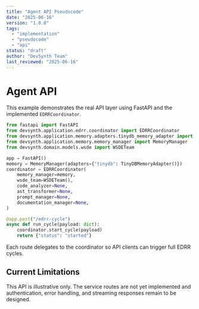 ```yaml
---
title: "Agent API Pseudocode"
date: "2025-06-16"
version: "1.0.0"
tags:
  - "implementation"
  - "pseudocode"
  - "api"
status: "draft"
author: "DevSynth Team"
last_reviewed: "2025-06-16"
---
```


# Agent API

This example demonstrates the real API layer using FastAPI and the implemented
`EDRRCoordinator`.

```python
from fastapi import FastAPI
from devsynth.application.edrr.coordinator import EDRRCoordinator
from devsynth.application.memory.adapters.tinydb_memory_adapter import TinyDBMemoryAdapter
from devsynth.application.memory.memory_manager import MemoryManager
from devsynth.domain.models.wsde import WSDETeam

app = FastAPI()
memory = MemoryManager(adapters={"tinydb": TinyDBMemoryAdapter()})
coordinator = EDRRCoordinator(
    memory_manager=memory,
    wsde_team=WSDETeam(),
    code_analyzer=None,
    ast_transformer=None,
    prompt_manager=None,
    documentation_manager=None,
)

@app.post("/edrr-cycle")
async def run_cycle(payload: dict):
    coordinator.start_cycle(payload)
    return {"status": "started"}
```

Each route delegates to the coordinator so API clients can trigger full EDRR cycles.

## Current Limitations

This API is illustrative only. The service routes are not yet implemented and
authentication, error handling, and streaming responses remain to be designed.
